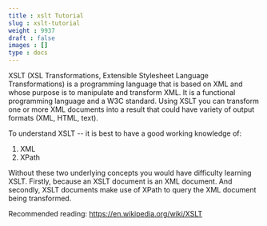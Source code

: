```yaml
---
title : xslt Tutorial
slug : xslt-tutorial
weight : 9937
draft : false
images : []
type : docs
---
```


XSLT (XSL Transformations, Extensible Stylesheet Language Transformations) is a programming language that is based on XML and whose purpose is to manipulate and transform XML. It is a functional programming language and a W3C standard. Using XSLT you can transform one or more XML documents into a result that could have variety of output formats (XML, HTML, text). 

To understand XSLT -- it is best to have a good working knowledge of:

 1. XML
 2. XPath

Without these two underlying concepts you would have difficulty learning XSLT.  Firstly, because an XSLT document is an XML document. And secondly, XSLT documents make use of XPath to query the XML document being transformed.

Recommended reading: https://en.wikipedia.org/wiki/XSLT

